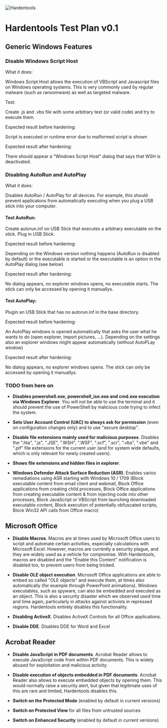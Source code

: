 ![Hardentools](https://github.com/securitywithoutborders/hardentools/raw/master/graphics/icon%40128.png)

# Hardentools Test Plan v0.1

## Generic Windows Features

### Disable Windows Script Host
What it does:

Windows Script Host allows the execution of VBScript and Javascript files on Windows operating systems. This is very commonly used by regular malware (such as ransomware) as well as targeted malware.

Test:

Create .js and .vbs file with some arbitrary text (or valid code) and try to execute them.

Expected result before hardening:

Script is executed or runtime error due to malformed script is shown

Expected result after hardening:

There should appear a "Windows Script Host" dialog that says that WSH is deactivated.

### Disabling AutoRun and AutoPlay
What it does:

Disables AutoRun / AutoPlay for all devices. For example, this should prevent applicatons from automatically executing when you plug a USB stick into your computer.

#### Test AutoRun:
Create autorun.inf on USB Stick that executes a arbitrary executable on the stick. Plug in USB Stick.

Expected result before hardening:

Depending on the Windows version nothing happens (AutoRun is disabled by default)
or the executable is started or the executable is an option in the AutoPlay dialog (see below)

Expected result after hardening:

No dialog appears, no explorer windows opens, no executable starts.
The stick can only be accessed by opening it manuallys.

#### Test AutoPlay:
Plugin an USB Stick that has no autorun.inf in the base directory.

Expected result before hardening:

An AutoPlay windows is opened automatically that asks the user what he wants to do (open explorer, import pictures, ...). Depending on the settings also an explorer windows might appear automatically (without AutoPLay window)

Expected result after hardening:

No dialog appears, no explorer windows opens.
The stick can only be accessed by opening it manuallys.



### TODO from here on



- **Disables powershell.exe, powershell_ise.exe and cmd.exe execution via Windows Explorer**. You will not be able to use the terminal and it should prevent the use of PowerShell by malicious code trying to infect the system.

- **Sets User Account Control (UAC) to always ask for permission** (even on configuration changes only) and to use "secure desktop".

- **Disable file extensions mainly used for malicious purposes**. Disables the ".hta", ".js", ".JSE", ".WSH", ".WSF", ".scf", ".scr", ".vbs", ".vbe" and ".pif" file extensions for the current user (and for system wide defaults, which is only relevant for newly created users).

- **Shows file extensions and hidden files in explorer**.

- **Windows Defender Attack Surface Reduction (ASR)**. Enables varios remediations using ASR starting with Windows 10 / 1709 (Block executable content from email client and webmail, Block Office applications from creating child processes, Block Office applications from creating executable content & from injecting code into other processes, Block JavaScript or VBScript from launching downloaded executable content, Block execution of potentially obfuscated scripts, Block Win32 API calls from Office macro)

## Microsoft Office

- **Disable Macros**. Macros are at times used by Microsoft Office users to script and automate certain activities, especially calculations with Microsoft Excel. However, macros are currently a security plague, and they are widely used as a vehicle for compromise. With Hardentools, macros are disabled and the "Enable this Content" notification is disabled too, to prevent users from being tricked.

- **Disable OLE object execution**. Microsoft Office applications are able to embed so called "OLE objects" and execute them, at times also automatically (for example through PowerPoint animations). Windows executables, such as spyware, can also be embedded and executed as an object. This is also a security disaster which we observed used time and time again, particularly in attacks against activists in repressed regions. Hardentools entirely disables this functionality.

- **Disabling ActiveX**. Disables ActiveX Controls for all Office applications.

- **Disable DDE**. Disables DDE for Word and Excel

## Acrobat Reader

- **Disable JavaScript in PDF documents**. Acrobat Reader allows to execute JavaScript code from within PDF documents. This is widely abused for exploitation and malicious activity.

- **Disable execution of objects embedded in PDF documents**. Acrobat Reader also allows to execute embedded objects by opening them. This would normally raise a security alert, but given that legitimate uses of this are rare and limited, Hardentools disables this.

- **Switch on the Protected Mode** (enabled by default in current versions)

- **Switch on Protected View** for all files from untrusted sources

- **Switch on Enhanced Security** (enabled by default in current versions)

